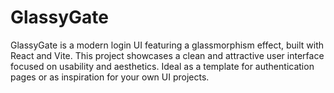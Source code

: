 # GlassyGate
GlassyGate is a modern login UI featuring a glassmorphism effect, built with React and Vite. This project showcases a clean and attractive user interface focused on usability and aesthetics. Ideal as a template for authentication pages or as inspiration for your own UI projects.
